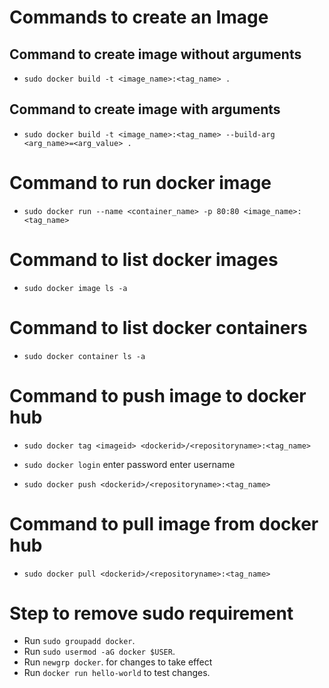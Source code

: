 # Commands to create an Image

## Command to create image without arguments

- `sudo docker build -t <image_name>:<tag_name> .`

## Command to create image with arguments

- `sudo docker build -t <image_name>:<tag_name> --build-arg <arg_name>=<arg_value> .`

# Command to run docker image

- `sudo docker run --name <container_name> -p 80:80 <image_name>:<tag_name>`

# Command to list docker images

- `sudo docker image ls -a`

# Command to list docker containers

- `sudo docker container ls -a`

# Command to push image to docker hub

- `sudo docker tag <imageid> <dockerid>/<repositoryname>:<tag_name>`

- `sudo docker login`
enter password
enter username

- `sudo docker push <dockerid>/<repositoryname>:<tag_name>`

# Command to pull image from docker hub

- `sudo docker pull <dockerid>/<repositoryname>:<tag_name>`

# Step to remove sudo requirement
- Run `sudo groupadd docker`.
- Run `sudo usermod -aG docker $USER`.
- Run `newgrp docker`. for changes to take effect
- Run `docker run hello-world` to test changes.
